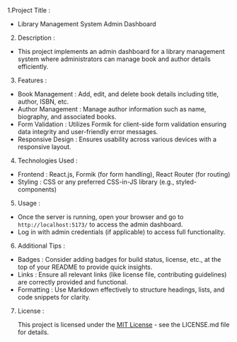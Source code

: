 1.Project Title :

  -  Library Management System Admin Dashboard

2. Description :
   
  -  This project implements an admin dashboard for a library management system where administrators can manage book and author details efficiently.


3. Features :
   
  -   Book Management   : Add, edit, and delete book details including title, author, ISBN, etc.
  -   Author Management : Manage author information such as name, biography, and associated books.
  -   Form Validation   : Utilizes Formik for client-side form validation ensuring data integrity and user-friendly error messages.
  -   Responsive Design : Ensures usability across various devices with a responsive layout.

4. Technologies Used :
   
  -   Frontend :  React.js, Formik (for form handling), React Router (for routing)
  -   Styling  :  CSS or any preferred CSS-in-JS library (e.g., styled-components)

5. Usage :
   
  -   Once the server is running, open your browser and go to `http://localhost:5173/` to access the admin dashboard.
  -   Log in with admin credentials (if applicable) to access full functionality.

6. Additional Tips :
   
  -   Badges     : Consider adding badges for build status, license, etc., at the top of your README to provide quick insights.
  -   Links      : Ensure all relevant links (like license file, contributing guidelines) are correctly provided and functional.
  -   Formatting : Use Markdown effectively to structure headings, lists, and code snippets for clarity.


7. License :
   
      This project is licensed under the [MIT License](link-to-license-file) - see the LICENSE.md file for details.

